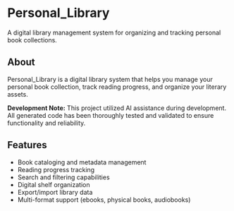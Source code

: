 # Personal_Library

A digital library management system for organizing and tracking personal book collections.

## About

Personal_Library is a digital library system that helps you manage your personal book collection, track reading progress, and organize your literary assets.

**Development Note:** This project utilized AI assistance during development. All generated code has been thoroughly tested and validated to ensure functionality and reliability.

## Features

- Book cataloging and metadata management
- Reading progress tracking
- Search and filtering capabilities
- Digital shelf organization
- Export/import library data
- Multi-format support (ebooks, physical books, audiobooks)
